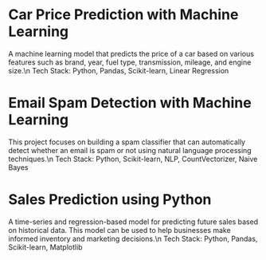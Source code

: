 <h1> Car Price Prediction with Machine Learning</h1>

A machine learning model that predicts the price of a car based on various features such as brand, year, fuel type, transmission, mileage, and engine size.\n
Tech Stack: Python, Pandas, Scikit-learn, Linear Regression

<h1> Email Spam Detection with Machine Learning</h1>

This project focuses on building a spam classifier that can automatically detect whether an email is spam or not using natural language processing techniques.\n
Tech Stack: Python, Scikit-learn, NLP, CountVectorizer, Naive Bayes

<h1>Sales Prediction using Python</h1>

A time-series and regression-based model for predicting future sales based on historical data. This model can be used to help businesses make informed inventory and marketing decisions.\n
Tech Stack: Python, Pandas, Scikit-learn, Matplotlib
